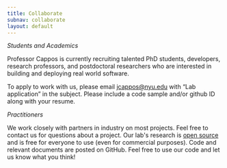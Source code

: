 ```yaml
---
title: Collaborate
subnav: collaborate
layout: default
---
```


*Students and Academics*

Professor Cappos is currently recruiting talented PhD students, developers, 
research professors, and postdoctoral researchers who are interested in 
building and deploying real world software.

To apply to work with us, please email 
<a href="mailto:jcappos@nyu.edu">jcappos@nyu.edu</a> with “Lab application” in 
the subject.  Please include a code sample and/or github ID along with 
your resume.  

*Practitioners*

We work closely with partners in industry on most projects.  Feel free to 
contact us for questions about a project.
Our lab's research is <a href="LICENSE.txt">open source</a> and is free for 
everyone to use (even for commercial purposes).  Code and relevant documents 
are posted on GitHub. Feel free to use our code and let us know what you think!
